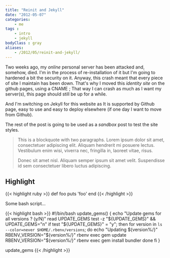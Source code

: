 ```yaml
---
title: "Reinit and Jekyll"
date: "2012-05-07"
categories:
    - me
tags :
    - intro
    - jekyll 
bodyClass : gray
aliases:
    - /2012/05/reinit-and-jekyll/
---
```


Two weeks ago, my _online_ personal server has been attacked and, somehow, died. I'm in the process
of re-installation of it but I'm going to hardened a bit the security on it. Anyway, this crash meant
that every piece of site I maintain has been down. That's why I moved this _identity site_ on the
github pages, using a CNAME ; That way I can crash as much as I want my server(s), this page should
still be up for a while.

And I'm switching on Jekyll for this website as It is supported by Github page, easy to use and easy
to deploy elsewhere (if one day I want to move from Github).

The rest of the post is going to be used as a *sandbox* post to test the site styles.

> This is a blockquote with two paragraphs. Lorem ipsum dolor sit amet,
> consectetuer adipiscing elit. Aliquam hendrerit mi posuere lectus.
> Vestibulum enim wisi, viverra nec, fringilla in, laoreet vitae, risus.
>  
> Donec sit amet nisl. Aliquam semper ipsum sit amet velit. Suspendisse
> id sem consectetuer libero luctus adipiscing.
> 

## Highlight

{{< highlight ruby >}}
def foo
  puts 'foo'
end
{{< /highlight >}}


Some bash script…

{{< highlight bash >}}
#!/bin/bash
update_gems() {
    echo "Update gems for all versions ? (y/N)"
    read UPDATE_GEMS
    test -z "${UPDATE_GEMS}" && UPDATE_GEMS="n"
    if test "${UPDATE_GEMS}" = "y"; then
        for version in `ls --color=never $HOME/.rbenv/versions`; do
            echo "Updating ${version%/}"
            RBENV_VERSION="${version%/}" rbenv exec gem update
            RBENV_VERSION="${version%/}" rbenv exec gem install bundler
        done
    fi
}

update_gems
{{< /highlight >}}

